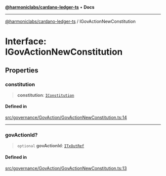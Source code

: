 [**@harmoniclabs/cardano-ledger-ts**](../README.md) • **Docs**

***

[@harmoniclabs/cardano-ledger-ts](../globals.md) / IGovActionNewConstitution

# Interface: IGovActionNewConstitution

## Properties

### constitution

> **constitution**: [`IConstitution`](IConstitution.md)

#### Defined in

[src/governance/GovAction/GovActionNewConstitution.ts:14](https://github.com/HarmonicLabs/cardano-ledger-ts/blob/94dd590ffe94133126b0d8d49920fc7b002e1975/src/governance/GovAction/GovActionNewConstitution.ts#L14)

***

### govActionId?

> `optional` **govActionId**: [`ITxOutRef`](ITxOutRef.md)

#### Defined in

[src/governance/GovAction/GovActionNewConstitution.ts:13](https://github.com/HarmonicLabs/cardano-ledger-ts/blob/94dd590ffe94133126b0d8d49920fc7b002e1975/src/governance/GovAction/GovActionNewConstitution.ts#L13)
